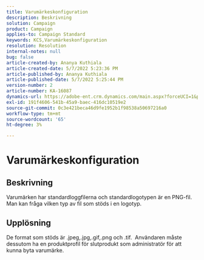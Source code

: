 ```yaml
---
title: Varumärkeskonfiguration
description: Beskrivning
solution: Campaign
product: Campaign
applies-to: Campaign Standard
keywords: KCS,Varumärkeskonfiguration
resolution: Resolution
internal-notes: null
bug: false
article-created-by: Ananya Kuthiala
article-created-date: 5/7/2022 5:23:36 PM
article-published-by: Ananya Kuthiala
article-published-date: 5/7/2022 5:25:44 PM
version-number: 2
article-number: KA-16087
dynamics-url: https://adobe-ent.crm.dynamics.com/main.aspx?forceUCI=1&pagetype=entityrecord&etn=knowledgearticle&id=eb93d768-2ace-ec11-a7b5-0022480a8e40
exl-id: 191f4606-541b-45a9-baec-416dc10519e2
source-git-commit: 0c3e421beca46d9fe1952b1f98538a50697216a0
workflow-type: tm+mt
source-wordcount: '65'
ht-degree: 3%

---
```


# Varumärkeskonfiguration

## Beskrivning


Varumärken har standardloggfilerna och standardlogotypen är en PNG-fil. Man kan fråga vilken typ av fil som stöds i en logotyp.


## Upplösning


De format som stöds är .jpeg,.jpg,.gif,.png och .tif.  Användaren måste dessutom ha en produktprofil för slutprodukt som administratör för att kunna byta varumärke.
